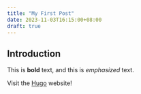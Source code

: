 ```yaml
---
title: "My First Post"
date: 2023-11-03T16:15:00+08:00
draft: true
---
```

## Introduction

This is **bold** text, and this is *emphasized* text.

Visit the [Hugo](https://gohugo.io) website!
